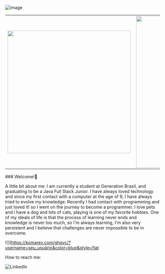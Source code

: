 

<!--
**TaisAnjos/TaisAnjos** is a ✨ _special_ ✨ repository because its `README.md` (this file) appears on your GitHub profile.

Here are some ideas to get you started:

- 🔭 I’m currently working on ...
- 🌱 I’m currently learning ...
- 👯 I’m looking to collaborate on ...
- 🤔 I’m looking for help with ...
- 💬 Ask me about ...
- 📫 How to reach me: ...
- 😄 Pronouns: ...
- ⚡ Fun fact: ...
-->
![image](https://user-images.githubusercontent.com/79381531/164567790-197655a6-7386-49d9-8de6-7ea93cd6085a.png)
<center>
<table>
    <tr>
        <td><img width="400px" align="left" src="https://github-readme-stats.vercel.app/api/top-langs/?username=TaisAnjos&hide=html&layout=compact&theme=buefy" /></td>
        <td><img width="495px" align="left" src="https://github-readme-stats.vercel.app/api?username=TaisAnjos&theme=buefy"/></td>
    </tr>   
</table>
</center>  
### Welcome!👋

A little bit about me:
I am currently a student at Generation Brasil, and graduating to be a Java Full Stack Junior. 
 I have always loved technology and since my first contact with a computer at the age of 9, I have always tried to evolve my knowledge. Recently I had contact with programming and just loved it! so I went on the journey to become a programmer.
 I love pets and i have a dog and lots of cats, playing is one of my favorite hobbies.
 One of my ideals of life is that the process of learning never ends and knowledge is never too much, so I'm always learning, I'm also very persistent and I believe that challenges are never impossible to be in overcome.
 
 ![](https://komarev.com/ghpvc/?username=seu_usuário&color=blue&style=flat
 
 How to reach me:
 <div class="DvXlvQ" style="width: 369.6px; height: 369.6px; transform: translate(-2.84217e-14px, -2.84217e-14px) rotate(0deg);"><img class="T96P6A" crossorigin="anonymous" src="https://media-public.canva.com/gvtPM/MADnBogvtPM/4/t.png" draggable="false" alt="LinkedIn" style="object-fit: fill;"></div>
